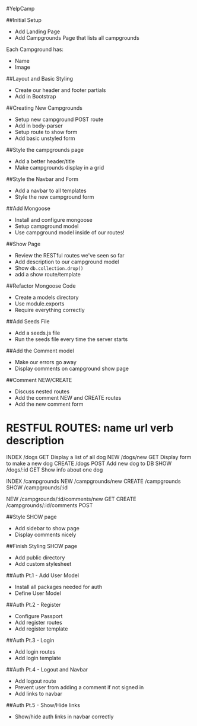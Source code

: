 #YelpCamp

##Initial Setup
* Add Landing Page
* Add Campgrounds Page that lists all campgrounds

Each Campground has:
   * Name
   * Image

##Layout and Basic Styling
* Create our header and footer partials
* Add in Bootstrap

##Creating New Campgrounds
* Setup new campground POST route
* Add in body-parser
* Setup route to show form
* Add basic unstyled form

##Style the campgrounds page
* Add a better header/title
* Make campgrounds display in a grid

##Style the Navbar and Form
* Add a navbar to all templates
* Style the new campground form

##Add Mongoose
* Install and configure mongoose
* Setup campground model
* Use campground model inside of our routes!

##Show Page
* Review the RESTful routes we've seen so far
* Add description to our campground model
* Show `db.collection.drop()`
* add a show route/template

##Refactor Mongoose Code
* Create a models directory
* Use module.exports
* Require everything correctly

##Add Seeds File
* Add a seeds.js file
* Run the seeds file every time the server starts

##Add the Comment model
* Make our errors go away
* Display comments on campground show page

##Comment NEW/CREATE
* Discuss nested routes
* Add the comment NEW and CREATE routes
* Add the new comment form


RESTFUL ROUTES:
name      url        verb   description
======================================================
INDEX    /dogs       GET    Display a list of all dog
NEW      /dogs/new   GET    Display form to make a new dog
CREATE   /dogs       POST   Add new dog to DB
SHOW     /dogs/:id   GET    Show info about one dog

INDEX   /campgrounds
NEW     /campgrounds/new
CREATE  /campgrounds
SHOW    /campgrounds/:id

NEW     /campgrounds/:id/comments/new   GET
CREATE  /campgrounds/:id/comments       POST


##Style SHOW page
* Add sidebar to show page
* Display comments nicely

##Finish Styling SHOW page
* Add public directory
* Add custom stylesheet

##Auth Pt.1 - Add User Model
* Install all packages needed for auth
* Define User Model

##Auth Pt.2 - Register
* Configure Passport
* Add register routes
* Add register template

##Auth Pt.3 - Login
* Add login routes
* Add login template

##Auth Pt.4 - Logout and Navbar
* Add logout route
* Prevent user from adding a comment if not signed in
* Add links to navbar

##Auth Pt.5 - Show/Hide links
* Show/hide auth links in navbar correctly
